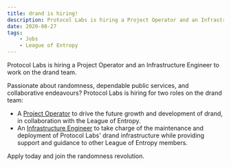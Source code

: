 ```yaml
---
title: drand is hiring! 
description: Protocol Labs is hiring a Project Operator and an Infrastructure Engineer to work on the drand team.
date: 2020-08-27
tags:
    - Jobs
    - League of Entropy
---
```

Protocol Labs is hiring a Project Operator and an Infrastructure Engineer to work on the drand team.
<!-- truncate -->
Passionate about randomness, dependable public services, and collaborative endeavours? Protocol Labs is hiring for two roles on the drand team:

* A [Project Operator](https://jobs.lever.co/protocol/bd07d44c-d818-46ca-9fe9-5e81ee926948) to drive the future growth and development of drand, in collaboration with the League of Entropy.
* An [Infrastructure Engineer](https://jobs.lever.co/protocol/827323c2-4c0f-492a-a38e-2c6ecb972624) to take charge of the maintenance and deployment of Protocol Labs' drand infrastructure while providing support and guidance to other League of Entropy members.

Apply today and join the randomness revolution.
